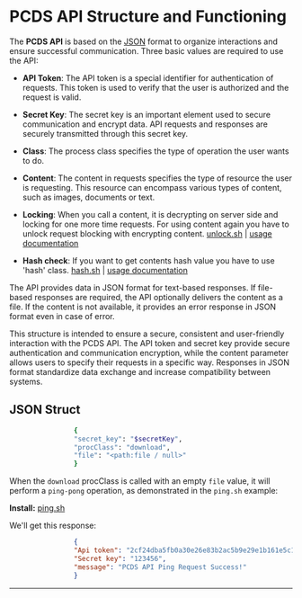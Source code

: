 # PCDS API Structure and Functioning

The **PCDS API** is based on the [JSON](/docs/api-usage/WhatIsJson) format to organize interactions and ensure successful communication. Three basic values are required to use the API:

- **API Token**: The API token is a special identifier for authentication of requests. This token is used to verify that the user is authorized and the request is valid.

- **Secret Key**: The secret key is an important element used to secure communication and encrypt data. API requests and responses are securely transmitted through this secret key.

- **Class**: The process class specifies the type of operation the user wants to do.

- **Content**: The content in requests specifies the type of resource the user is requesting. This resource can encompass various types of content, such as images, documents or text.

- **Locking**: When you call a content, it is decrypting on server side and locking for one more time requests. For using content again you have to unlock request blocking with encrypting content.
[unlock.sh](/docs/media/unlock.sh) | [usage documentation](/docs/api-usage/unLocking)

- **Hash check**: If you want to get contents hash value you have to use 'hash' class. 
[hash.sh](/docs/media/hash.sh) | [usage documentation](/docs/api-usage/hashContent)

The API provides data in JSON format for text-based responses. If file-based responses are required, the API optionally delivers the content as a file. If the content is not available, it provides an error response in JSON format even in case of error.

This structure is intended to ensure a secure, consistent and user-friendly interaction with the PCDS API. The API token and secret key provide secure authentication and communication encryption, while the content parameter allows users to specify their requests in a specific way. Responses in JSON format standardize data exchange and increase compatibility between systems.

## JSON Struct

```bash
                {
                "secret_key": "$secretKey",
                "procClass": "download",
                "file": "<path:file / null>"
                }
```

When the `download` procClass is called with an empty `file` value, it will perform a `ping-pong` operation, as demonstrated in the `ping.sh` example:

**Install:** [ping.sh](/docs/media/ping.sh)

We'll get this response:


```json
                {
                "Api token": "2cf24dba5fb0a30e26e83b2ac5b9e29e1b161e5c1fa7425e73043362938b9824",
                "Secret key": "123456",
                "message": "PCDS API Ping Request Success!"
                }
```

---

